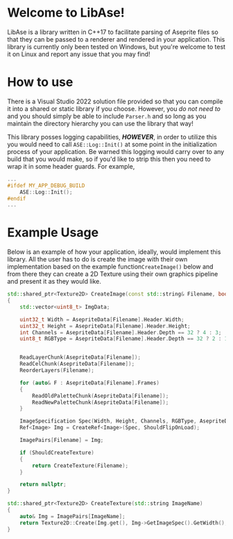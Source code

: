 # Welcome to LibAse!

LibAse is a library written in C++17 to facilitate parsing of Aseprite files so that they can be passed to a renderer and rendered in your application. This library is currently only been tested on Windows, but you're welcome to test it on Linux and report any issue that you may find!


# How to use
There is a Visual Studio 2022 solution file provided so that you can compile it into a shared or static library if you choose. However, you _do not need to_ and you should simply be able to include `Parser.h` and so long as you maintain the directory hierarchy you can use the library that way!

This library posses logging capabilities, ***HOWEVER***, in order to utilize this you would need to call `ASE::Log::Init()` at some point in the initialization process of your application. Be warned this logging would carry over to any build that you would make, so if you'd like to strip this then you need to wrap it in some header guards. For example,

```cpp
...
#ifdef MY_APP_DEBUG_BUILD
	ASE::Log::Init();
#endif
...
```
# Example Usage

Below is an example of how your application, ideally, would implement this library. All the user has to do is create the image with their own implementation based on the example function`CreateImage()`  below and from there they can create a 2D Texture using their own graphics pipeline  and present it as they would like.

```cpp
std::shared_ptr<Texture2D> CreateImage(const std::string& Filename, bool ShouldCreateTexture, bool ShouldFlipOnLoad = false)
{
	std::vector<uint8_t> ImgData;

	uint32_t Width = AsepriteData[Filename].Header.Width;
	uint32_t Height = AsepriteData[Filename].Header.Height;
	int Channels = AsepriteData[Filename].Header.Depth == 32 ? 4 : 3;
	uint8_t RGBType = AsepriteData[Filename].Header.Depth == 32 ? 2 : 1;


	ReadLayerChunk(AsepriteData[Filename]);
	ReadCelChunk(AsepriteData[Filename]);
	ReorderLayers(Filename);

	for (auto& F : AsepriteData[Filename].Frames)
	{
		ReadOldPaletteChunk(AsepriteData[Filename]);
		ReadNewPaletteChunk(AsepriteData[Filename]);
	}

	ImageSpecification Spec(Width, Height, Channels, RGBType, AsepriteData[Filename]);
	Ref<Image> Img = CreateRef<Image>(Spec, ShouldFlipOnLoad);

	ImagePairs[Filename] = Img;

	if (ShouldCreateTexture)
	{
		return CreateTexture(Filename);
	}

	return nullptr;
}
```
```cpp
std::shared_ptr<Texture2D> CreateTexture(std::string ImageName)
{
	auto& Img = ImagePairs[ImageName];
	return Texture2D::Create(Img.get(), Img->GetImageSpec().GetWidth(), Img->GetImageSpec().GetHeight(), Img->GetImageSpec().GetChannels(), Img->GetImageByteSize());
}
```
